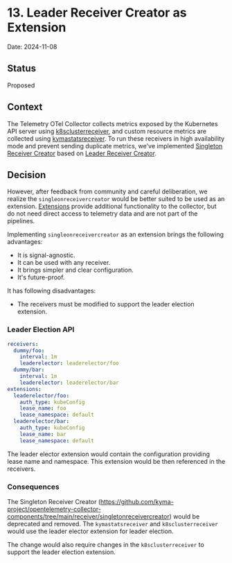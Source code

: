 # 13. Leader Receiver Creator as Extension

Date: 2024-11-08

## Status
Proposed

## Context

The Telemetry OTel Collector collects metrics exposed by the Kubernetes API server using [k8sclusterreceiver](https://github.com/open-telemetry/opentelemetry-collector-contrib/tree/main/receiver/k8sclusterreceiver), 
and custom resource metrics are collected using [kymastatsreceiver](https://github.com/kyma-project/opentelemetry-collector-components/tree/main/receiver/kymastatsreceiver). 
To run these receivers in high availability mode and prevent sending duplicate metrics, we've implemented [Singleton Receiver Creator](https://github.com/kyma-project/opentelemetry-collector-components/tree/main/receiver/singletonreceivercreator) based on [Leader Receiver Creator](./012-leader-receiver-creator.md).

## Decision
However, after feedback from community and careful deliberation, we realize the `singleonreceivercreator` would be better suited to be used as an extension.
[Extensions](https://github.com/open-telemetry/opentelemetry-collector/blob/main/extension/README.md?plain=1) provide additional functionality to the collector, but do not need direct access to telemetry data and are not part of the pipelines.

Implementing `singleonreceivercreator` as an extension brings the following advantages:
- It is signal-agnostic.
- It can be used with any receiver.
- It brings simpler and clear configuration.
- It's future-proof.

It has following disadvantages:
- The receivers must be modified to support the leader election extension.


### Leader Election API

```yaml
receivers:
  dummy/foo:
    interval: 1m
    leaderelector: leaderelector/foo
  dummy/bar:
    interval: 1m
    leaderelector: leaderelector/bar
extensions:
  leaderelector/foo:
    auth_type: kubeConfig
    lease_name: foo
    lease_namespace: default
  leaderelector/bar:
    auth_type: kubeConfig
    lease_name: bar
    lease_namespace: default
```

The leader elector extension would contain the configuration providing lease name and namespace. This extension would be then referenced in the receivers.

### Consequences
The Singleton Receiver Creator (https://github.com/kyma-project/opentelemetry-collector-components/tree/main/receiver/singletonreceivercreator) would be deprecated and removed. The `kymastatsreceiver` and `k8sclusterreceiver` would use the leader elector extension for leader election.

The change would also require changes in the `k8sclusterreceiver` to support the leader election extension.


